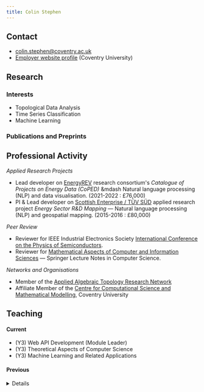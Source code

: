 ```yaml
---
title: Colin Stephen
---
```


## Contact

- [colin.stephen@coventry.ac.uk](mailto:colin.stephen@coventry.ac.uk)
- [Employer website profile](https://pureportal.coventry.ac.uk/en/persons/colin-stephen) (Coventry University)

## Research

### Interests

- Topological Data Analysis
- Time Series Classification
- Machine Learning

### Publications and Preprints

<script src="https://bibbase.org/show?bib=https://raw.githubusercontent.com/colinstephen/colinstephen.github.io/master/publications.bib&jsonp=1&theme=mila&hidemenu=true"></script>

## Professional Activity

_Applied Research Projects_

- Lead developer on [EnergyREV](https://www.energyrev.org.uk/) research consortium's _Catalogue of Projects on Energy Data (CoPED)_ &mdash Natural language processing (NLP) and data visualisation. (2021-2022 : £76,000)
- PI & Lead developer on [Scottish Enterprise / TÜV SÜD](https://www.tuvsud.com/en-gb/industries/chemical-and-process/flow-measurement) applied research project _Energy Sector R&D Mapping_ &mdash; Natural language processing (NLP) and geospatial mapping. (2015-2016 : £80,000)

_Peer Review_

- Reviewer for IEEE Industrial Electronics Society [International Conference on the Physics of Semiconductors](https://icps2022.org/).
- Reviewer for [Mathematical Aspects of Computer and Information Sciences](http://macis2019.gtu.edu.tr/) &mdash; Springer Lecture Notes in Computer Science.

_Networks and Organisations_

- Member of the [Applied Algebraic Topology Research Network](https://topology.ima.umn.edu/)
- Affiliate Member of the [Centre for Computational Science and Mathematical Modelling](https://www.coventry.ac.uk/research/areas-of-research/centre-for-data-science/), Coventry University

## Teaching

#### Current

- (Y3) Web API Development (Module Leader)
- (Y3) Theoretical Aspects of Computer Science
- (Y3) Machine Learning and Related Applications


#### Previous

<details>

<h5>Coventry University 2013-Present</h5>

<ul>
  <li> MSc Machine Learning and Computer Vision (Module Leader)</li>
  <li> MSc Machine Learning </li>
  <li> Y3 Open Source Development </li>
  <li> Y2 Operating Systems, Security and Networks </li>
  <li> Y2 Software Engineering </li>
  <li> Y2 Programming, Algorithms, and Data Structures </li>
  <li> Y1 Computer Architecture and Networks </li>
  <li> Y1 Logic and Sets </li>
  <li> Y1 Introduction to Computing </li>
</ul>

<h5>London School of Economics 2003-2006</h5>

<ul>
<li> MSc/Y3/Y2 Set Theory and Further Logic </li>
<li> Y1 Logic </li>
</ul>

</details>
